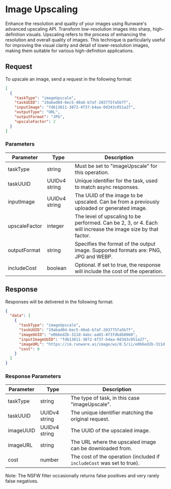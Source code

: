# Image Upscaling

Enhance the resolution and quality of your images using Runware's advanced upscaling API. Transform low-resolution images into sharp, high-definition visuals.
Upscaling refers to the process of enhancing the resolution and overall quality of images. This technique is particularly useful for improving the visual clarity and detail of lower-resolution images, making them suitable for various high-definition applications.

## Request

To upscale an image, send a request in the following format:

```json
[
  {
    "taskType": "imageUpscale",
    "taskUUID": "19abad0d-6ec5-40a6-b7af-203775fa5b7f",
    "inputImage": "fd613011-3872-4f37-b4aa-0d343c051a27",
    "outputType": "URL",
    "outputFormat": "JPG",
    "upscaleFactor": 2
  }
]
```

### Parameters

| Parameter     | Type          | Description                                                                                                   |
|---------------|---------------|---------------------------------------------------------------------------------------------------------------|
| taskType      | string        | Must be set to "imageUpscale" for this operation.                                                             |
| taskUUID      | UUIDv4 string | Unique identifier for the task, used to match async responses.                                                |
| inputImage    | UUIDv4 string | The UUID of the image to be upscaled. Can be from a previously uploaded or generated image.                   |
| upscaleFactor | integer       | The level of upscaling to be performed. Can be 2, 3, or 4. Each will increase the image size by that factor.  |
| outputFormat  | string        | Specifies the format of the output image. Supported formats are: PNG, JPG and WEBP.                           |
| includeCost   | boolean       | Optional. If set to true, the response will include the cost of the operation.                                |

## Response

Responses will be delivered in the following format:

```json
{
  "data": [
    {
      "taskType": "imageUpscale",
      "taskUUID": "19abad0d-6ec5-40a6-b7af-203775fa5b7f",
      "imageUUID": "e0b6ed2b-311d-4abc-aa01-8f3fdbdb8860",
      "inputImageUUID": "fd613011-3872-4f37-b4aa-0d343c051a27",
      "imageURL": "https://im.runware.ai/image/ws/0.5/ii/e0b6ed2b-311d-4abc-aa01-8f3fdbdb8860.jpg",
      "cost": 0
    }
  ]
}
```

### Response Parameters

| Parameter    | Type          | Description                                                                                    |
|--------------|---------------|------------------------------------------------------------------------------------------------|
| taskType     | string        | The type of task, in this case "imageUpscale".                                                 |
| taskUUID     | UUIDv4 string | The unique identifier matching the original request.                                           |
| imageUUID    | UUIDv4 string | The UUID of the upscaled image.                                                                |
| imageURL     | string        | The URL where the upscaled image can be downloaded from.                                       |
| cost         | number        | The cost of the operation (included if `includeCost` was set to true).                         |

Note: The NSFW filter occasionally returns false positives and very rarely false negatives.